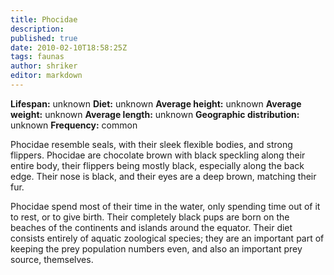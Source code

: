 ```yaml
---
title: Phocidae
description:
published: true
date: 2010-02-10T18:58:25Z
tags: faunas 
author: shriker
editor: markdown
---
```

<!-- infobox starts -->
**Lifespan:** unknown
**Diet:** unknown
**Average height:** unknown
**Average weight:** unknown
**Average length:** unknown
**Geographic distribution:** unknown
**Frequency:** common
<!-- infobox ends -->

Phocidae resemble seals, with their sleek flexible bodies, and strong flippers. Phocidae are chocolate brown with black speckling along their entire body, their flippers being mostly black, especially along the back edge. Their nose is black, and their eyes are a deep brown, matching their fur.

Phocidae spend most of their time in the water, only spending time out of it to rest, or to give birth. Their completely black pups are born on the beaches of the continents and islands around the equator. Their diet consists entirely of aquatic zoological species; they are an important part of keeping the prey population numbers even, and also an important prey source, themselves.